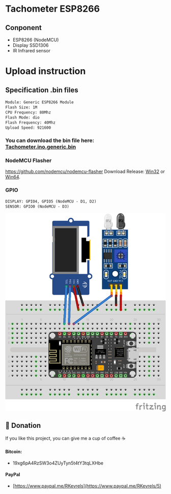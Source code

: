 # Tachometer ESP8266 

## Conponent
- ESP8266 (NodeMCU)
- Display SSD1306
- IR Infrared sensor

# Upload instruction
## Specification .bin files

    Module: Generic ESP8266 Module
    Flash Size: 1M
    CPU Frequency: 80Mhz
    Flash Mode: dio
    Flash Frequency: 40Mhz
    Upload Speed: 921600

### You can download the bin file here: [Tachometer.ino.generic.bin](https://github.com/renat2985/Tachometer/raw/master/Tachometer.ino.generic.bin)

### NodeMCU Flasher
https://github.com/nodemcu/nodemcu-flasher
Download Release: [Win32](https://github.com/nodemcu/nodemcu-flasher/blob/master/Win32/Release/ESP8266Flasher.exe) or [Win64](https://github.com/nodemcu/nodemcu-flasher/blob/master/Win64/Release/ESP8266Flasher.exe).

### GPIO
```
DISPLAY: GPIO4, GPIO5 (NodeMCU - D1, D2)
SENSOR: GPIO0 (NodeMCU - D3)
```
![alt text](https://github.com/renat2985/Tachometer/blob/master/img/schematic.png?raw=true "Screen")

## :battery: Donation

If you like this project, you can give me a cup of coffee :coffee:

#### Bitcoin:

- 19xg6pA4RzSW3o4ZUyTyn5t4tY3tqLXHbe

#### PayPal

- [https://www.paypal.me/RKevrels](https://www.paypal.me/RKevrels/5)
